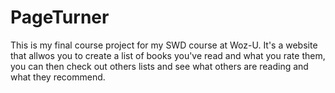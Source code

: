 # PageTurner
This is my final course project for my SWD course at Woz-U.
It's a website that allwos you to create a list of books you've read and what you rate them, you can then check out others lists and see what others are reading and what they recommend.
